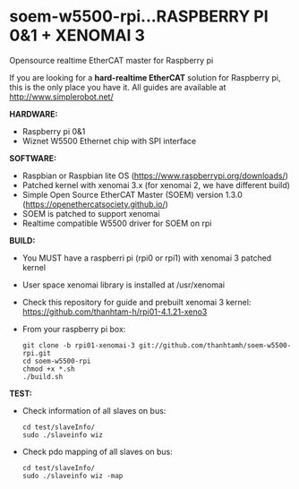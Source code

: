 # soem-w5500-rpi...RASPBERRY PI 0&1 + XENOMAI 3
Opensource realtime EtherCAT master for Raspberry pi 

If you are looking for a **hard-realtime EtherCAT** solution for Raspberry pi, this is the only place you have it. All guides are available at http://www.simplerobot.net/

**HARDWARE:**
+ Raspberry pi 0&1
+ Wiznet W5500 Ethernet chip with SPI interface

**SOFTWARE:**
+ Raspbian or Raspbian lite OS (https://www.raspberrypi.org/downloads/)
+ Patched kernel with xenomai 3.x (for xenomai 2, we have different build) 
+ Simple Open Source EtherCAT Master (SOEM) version 1.3.0 (https://openethercatsociety.github.io/)
+ SOEM is patched to support xenomai
+ Realtime compatible W5500 driver for SOEM on rpi 

**BUILD:**
* You MUST have a raspberri pi (rpi0 or rpi1) with xenomai 3 patched kernel
* User space xenomai library is installed at /usr/xenomai
* Check this repository for guide and prebuilt xenomai 3 kernel: https://github.com/thanhtam-h/rpi01-4.1.21-xeno3
* From your raspberry pi box:

      git clone -b rpi01-xenomai-3 git://github.com/thanhtamh/soem-w5500-rpi.git
      cd soem-w5500-rpi
      chmod +x *.sh
      ./build.sh
        
**TEST:**
* Check information of all slaves on bus:

      cd test/slaveInfo/
      sudo ./slaveinfo wiz
	
* Check pdo mapping of all slaves on bus:

      cd test/slaveInfo/
      sudo ./slaveinfo wiz -map
